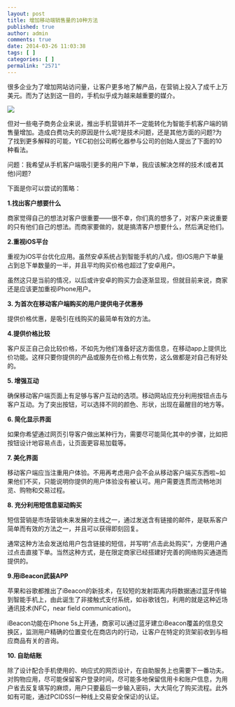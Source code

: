 ```yaml
---
layout: post
title: 增加移动端销售量的10种方法
published: true
author: admin
comments: true
date: 2014-03-26 11:03:38
tags: [ ]
categories: [ ]
permalink: "2571"
---
```

很多企业为了增加网站访问量，让客户更多地了解产品，在营销上投入了成千上万美元。而为了达到这一目的，手机似乎成为越来越重要的媒介。

![][1]

但对一些电子商务企业来说，推出手机营销并不一定能转化为智能手机客户端的销售量增加。造成白费功夫的原因是什么呢?是技术问题，还是其他方面的问题?为了找到更多解释的可能，YEC初创公司孵化器参与公司的创始人提出了下面的10种看法。

问题：我希望从手机客户端吸引更多的用户下单，我应该解决怎样的技术(或者其他)问题?

下面是你可以尝试的策略：

**1.找出客户想要什么**

商家觉得自己的想法对客户很重要——很不幸，你们真的想多了，对客户来说重要的只有他们自己的想法。而商家要做的，就是搞清客户想要什么，然后满足他们。

**2.重视iOS平台**

重视为iOS平台优化应用。虽然安卓系统占到智能手机的八成，但iOS用户下单量占到总下单数量的一半，并且平均购买价格也超过了安卓用户。

虽然这只是当前的情况，以后或许安卓的购买力会逐渐显现，但就目前来说，商家还是应该更加重视iPhone用户。

**3. 为首次在移动客户端购买的用户提供电子优惠券**

提供价格优惠，是吸引在线购买的最简单有效的方法。

**4.提供价格比较**

客户反正自己会比较价格，不如先为他们准备好这方面信息，在移动app上提供比价功能。这样只要你提供的产品或服务在价格上有优势，这么做都是对自己有好处的。

**5. 增强互动**

确保移动客户端页面上有足够与客户互动的选项。移动网站应充分利用按钮点击与客户互动。为了突出按钮，可以选择不同的颜色、形状，出现在最醒目的地方等。

**6. 简化显示界面**

如果你希望通过网页引导客户做出某种行为，需要尽可能简化其中的步骤，比如把按钮设计地容易点击，让页面更容易加载等。

**7. 美化界面**

移动客户端应当注重用户体验。不用再考虑用户会不会从移动客户端买东西啦~如果他们不买，只能说明你提供的用户体验没有被认可。用户需要连贯而流畅地浏览、购物和交易过程。

**8. 充分利用短信息驱动购买**

短信营销是市场营销未来发展的主线之一，通过发送含有链接的邮件，是联系客户简单而有效的方法之一，并且可以获得即刻回复。

通常这种方法会发送给用户包含链接的短信，并写明“点击此处购买”，方便用户通过点击直接下单。当然这种方式，是在限定商家已经搭建好完善的网络购买通道而提供的。

**9.用iBeacon武装APP**

苹果和谷歌都推出了iBeacon的新技术，在较短的发射距离内将数据通过蓝牙传输到智能手机上，由此诞生了非接触式支付系统，如谷歌钱包，利用的就是这种近场通讯技术(NFC，near field communication)。

iBeacon功能在iPhone 5s上开通，商家可以通过蓝牙建立iBeacon覆盖的信息交换区，监测用户精确的位置变化在商店内的行动，让客户在特定的货架前收到与相应商品有关的咨询。

**10. 自助结账**

除了设计配合手机使用的、响应式的网页设计，在自助服务上也需要下一番功夫。对购物应用，尽可能保留客户登录时间，尽可能多地保留信用卡和账户信息，为用户省去反复填写的麻烦，用户只要最后一步输入密码，大大简化了购买流程。此外如有可能，通过PCIDSS(一种线上交易安全保证)的认证。

 [1]: http://yongz.com/yz/wp-content/uploads/2014/04/8cbe201b64a5ce2193e34c7cad1c5a1c.jpg